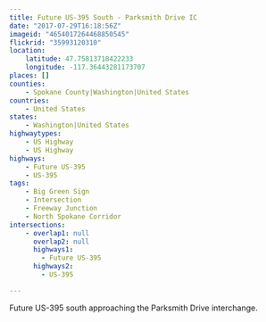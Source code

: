 ```yaml
---
title: Future US-395 South - Parksmith Drive IC
date: "2017-07-29T16:18:56Z"
imageid: "4654017264468850545"
flickrid: "35993120310"
location:
    latitude: 47.75813718422233
    longitude: -117.36443281173707
places: []
counties:
    - Spokane County|Washington|United States
countries:
    - United States
states:
    - Washington|United States
highwaytypes:
    - US Highway
    - US Highway
highways:
    - Future US-395
    - US-395
tags:
    - Big Green Sign
    - Intersection
    - Freeway Junction
    - North Spokane Corridor
intersections:
    - overlap1: null
      overlap2: null
      highways1:
        - Future US-395
      highways2:
        - US-395

---
```

Future US-395 south approaching the Parksmith Drive interchange.